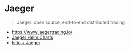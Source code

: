 # Jaeger

> Jaeger: open source, end-to-end distributed tracing

* <https://www.jaegertracing.io/>
* [Jaeger Helm Charts](https://github.com/jaegertracing/helm-charts)
* [Istio + Jaeger](https://istio.io/latest/docs/ops/integrations/jaeger/)
